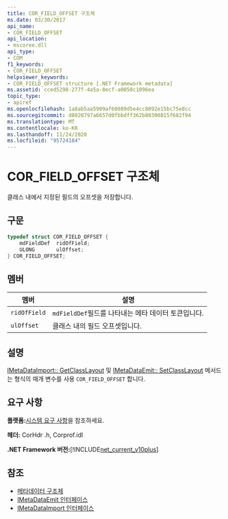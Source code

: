 ```yaml
---
title: COR_FIELD_OFFSET 구조체
ms.date: 03/30/2017
api_name:
- COR_FIELD_OFFSET
api_location:
- mscoree.dll
api_type:
- COM
f1_keywords:
- COR_FIELD_OFFSET
helpviewer_keywords:
- COR_FIELD_OFFSET structure [.NET Framework metadata]
ms.assetid: cced5298-277f-4a5a-8ecf-a0050c1096ea
topic_type:
- apiref
ms.openlocfilehash: 1a8ab5aa5909af60089d5e4cc8092e15bc75e8cc
ms.sourcegitcommit: d8020797a6657d0fbbdff362b80300815f682f94
ms.translationtype: MT
ms.contentlocale: ko-KR
ms.lasthandoff: 11/24/2020
ms.locfileid: "95724184"
---
```

# <a name="cor_field_offset-structure"></a>COR_FIELD_OFFSET 구조체

클래스 내에서 지정된 필드의 오프셋을 저장합니다.  
  
## <a name="syntax"></a>구문  
  
```cpp  
typedef struct COR_FIELD_OFFSET {  
    mdFieldDef  ridOfField;  
    ULONG       ulOffset;  
} COR_FIELD_OFFSET;  
```  
  
## <a name="members"></a>멤버  
  
|멤버|설명|  
|------------|-----------------|  
|`ridOfField`|`mdFieldDef`필드를 나타내는 메타 데이터 토큰입니다.|  
|`ulOffset`|클래스 내의 필드 오프셋입니다.|  
  
## <a name="remarks"></a>설명  

 [IMetaDataImport:: GetClassLayout](imetadataimport-getclasslayout-method.md) 및 [IMetaDataEmit:: SetClassLayout](imetadataemit-setclasslayout-method.md) 메서드는 형식의 매개 변수를 사용 `COR_FIELD_OFFSET` 합니다.  
  
## <a name="requirements"></a>요구 사항  

 **플랫폼:**[시스템 요구 사항](../../get-started/system-requirements.md)을 참조하세요.  
  
 **헤더:** CorHdr .h, Corprof.idl  
  
 **.NET Framework 버전:**[!INCLUDE[net_current_v10plus](../../../../includes/net-current-v10plus-md.md)]  
  
## <a name="see-also"></a>참조

- [메타데이터 구조체](metadata-structures.md)
- [IMetaDataEmit 인터페이스](imetadataemit-interface.md)
- [IMetaDataImport 인터페이스](imetadataimport-interface.md)
